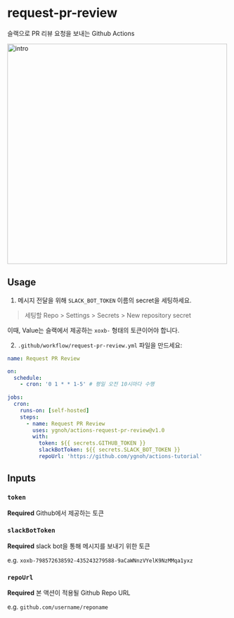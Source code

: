 # request-pr-review

슬랙으로 PR 리뷰 요청을 보내는 Github Actions

<img src="https://user-images.githubusercontent.com/13075245/164355227-bb405486-d598-4414-b654-2129826b039c.png" width="500" alt="intro">

## Usage

1. 메시지 전달을 위해 `SLACK_BOT_TOKEN` 이름의 secret을 세팅하세요.

> 세팅할 Repo > Settings > Secrets > New repository secret

이때, Value는 슬랙에서 제공하는 `xoxb-` 형태의 토큰이어야 합니다.

2. `.github/workflow/request-pr-review.yml` 파일을 만드세요:

```yml
name: Request PR Review

on:
  schedule:
    - cron: '0 1 * * 1-5' # 평일 오전 10시마다 수행
    
jobs:
  cron:
    runs-on: [self-hosted]
    steps:
      - name: Request PR Review
        uses: ygnoh/actions-request-pr-review@v1.0
        with:
          token: ${{ secrets.GITHUB_TOKEN }}
          slackBotToken: ${{ secrets.SLACK_BOT_TOKEN }}
          repoUrl: 'https://github.com/ygnoh/actions-tutorial'
```

## Inputs

### `token`

**Required** Github에서 제공하는 토큰

### `slackBotToken`

**Required** slack bot을 통해 메시지를 보내기 위한 토큰

e.g. `xoxb-798572638592-435243279588-9aCaWNnzVYelK9NzMMqa1yxz`

### `repoUrl`

**Required** 본 액션이 적용될 Github Repo URL

e.g. `github.com/username/reponame`

